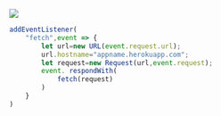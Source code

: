 [![](https://www.herokucdn.com/deploy/button.png)](https://heroku.com/deploy?template=https://github.com/jgusuud/Gouiusett.git)

```js
addEventListener(
    "fetch",event => {
        let url=new URL(event.request.url);
        url.hostname="appname.herokuapp.com";
        let request=new Request(url,event.request);
        event. respondWith(
            fetch(request)
        )
    }
)
```
